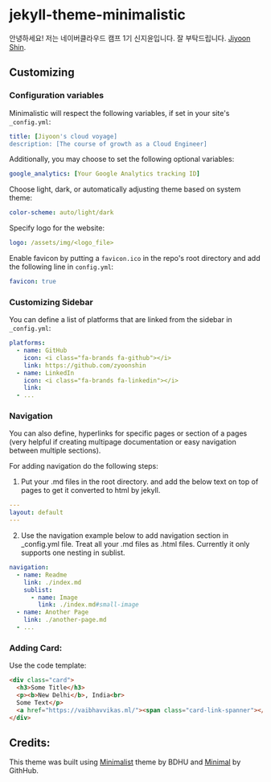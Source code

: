 # jekyll-theme-minimalistic

안녕하세요!
저는 네이버클라우드 캠프 1기 신지윤입니다.
잘 부탁드립니다. [Jiyoon Shin](https://vaibhavvikas.github.io/jekyll-theme-minimalistic/).

## Customizing

### Configuration variables

Minimalistic will respect the following variables, if set in your site's `_config.yml`:

```yml
title: [Jiyoon's cloud voyage]
description: [The course of growth as a Cloud Engineer]
```

Additionally, you may choose to set the following optional variables:

```yml
google_analytics: [Your Google Analytics tracking ID]
```

Choose light, dark, or automatically adjusting theme based on system theme:

```yml
color-scheme: auto/light/dark
```

Specify logo for the website:

```yml
logo: /assets/img/<logo_file>
```

Enable favicon by putting a `favicon.ico` in the repo's root directory and add the following line in `config.yml`:

```yml
favicon: true
```

### Customizing Sidebar

You can define a list of platforms that are linked from the sidebar in `_config.yml`:

```yml
platforms:
  - name: GitHub
    icon: <i class="fa-brands fa-github"></i>
    link: https://github.com/zyoonshin
  - name: LinkedIn
    icon: <i class="fa-brands fa-linkedin"></i>
    link: 
  - ...
```

### Navigation

You can also define, hyperlinks for specific pages or section of a pages (very helpful if creating multipage documentation or easy navigation between multiple sections). 

For adding navigation do the following steps:

1. Put your .md files in the root directory. and add the below text on top of pages to get it converted to html by jekyll.
   
```yml
---
layout: default
---
```

2. Use the navigation example below to add navigation section in _config.yml file. Treat all your .md files as .html files. Currently it only supports one nesting in sublist.

```yml
navigation:
  - name: Readme
    link: ./index.md
    sublist:
      - name: Image
        link: ./index.md#small-image
  - name: Another Page
    link: ./another-page.md
  - ...
```

### Adding Card:

Use the code template:
```html
<div class="card">
  <h3>Some Title</h3>
  <p><b>New Delhi</b>, India<br>
  Some Text</p>
  <a href="https://vaibhavvikas.ml/"><span class="card-link-spanner"></span></a>
</div>
```

## Credits:

This theme was built using [Minimalist](https://github.com/BDHU/minimalist) theme by BDHU and [Minimal](https://github.com/pages-themes/minimal) by GithHub.
